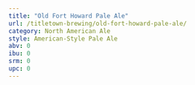 ```yaml
---
title: "Old Fort Howard Pale Ale"
url: /titletown-brewing/old-fort-howard-pale-ale/
category: North American Ale
style: American-Style Pale Ale
abv: 0
ibu: 0
srm: 0
upc: 0
---
```


